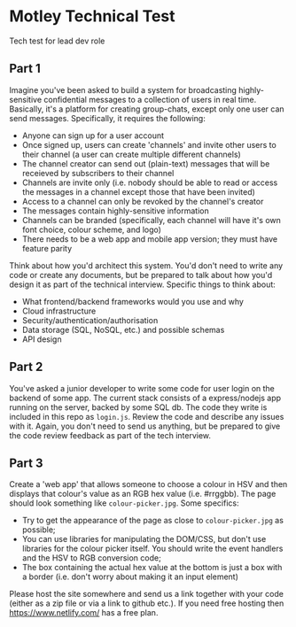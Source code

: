 # Motley Technical Test
Tech test for lead dev role

## Part 1

Imagine you've been asked to build a system for broadcasting highly-sensitive confidential messages to a collection of users in real time. Basically, it's a platform for creating group-chats, except only one user can send messages. Specifically, it requires the following:

- Anyone can sign up for a user account
- Once signed up, users can create 'channels' and invite other users to their channel (a user can create multiple different channels)
- The channel creator can send out (plain-text) messages that will be receieved by subscribers to their channel
- Channels are invite only (i.e. nobody should be able to read or access the messages in a channel except those that have been invited)
- Access to a channel can only be revoked by the channel's creator
- The messages contain highly-sensitive information
- Channels can be branded (specifically, each channel will have it's own font choice, colour scheme, and logo)
- There needs to be a web app and mobile app version; they must have feature parity

Think about how you'd architect this system. You'd don't need to write any code or create any documents, but be prepared to talk about how you'd design it as part of the technical interview. Specific things to think about:

- What frontend/backend frameworks would you use and why
- Cloud infrastructure
- Security/authentication/authorisation
- Data storage (SQL, NoSQL, etc.) and possible schemas
- API design

## Part 2

You've asked a junior developer to write some code for user login on the backend of some app. The current stack consists of a express/nodejs app running on the server, backed by some SQL db. The code they write is included in this repo as `login.js`. Review the code and describe any issues with it. Again, you don't need to send us anything, but be prepared to give the code review feedback as part of the tech interview.

## Part 3

Create a 'web app' that allows someone to choose a colour in HSV and then displays that colour's value as an RGB hex value (i.e. #rrggbb). The page should look something like `colour-picker.jpg`. Some specifics:

- Try to get the appearance of the page as close to `colour-picker.jpg` as possible;
- You can use libraries for manipulating the DOM/CSS, but don't use libraries for the colour picker itself. You should write the event handlers and the HSV to RGB conversion code;
- The box containing the actual hex value at the bottom is just a box with a border (i.e. don't worry about making it an input element)

Please host the site somewhere and send us a link together with your code (either as a zip file or via a link to github etc.). If you need free hosting then https://www.netlify.com/ has a free plan.
